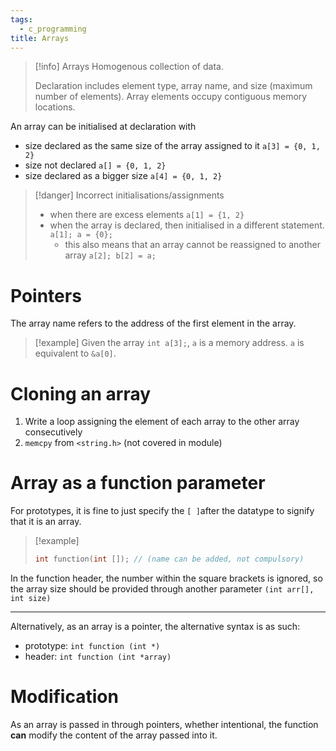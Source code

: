 ```yaml
---
tags:
  - c_programming
title: Arrays
---
```

> [!info] Arrays
> Homogenous collection of data.
> 
> Declaration includes element type, array name, and size (maximum number of elements). Array elements occupy contiguous memory locations.

An array can be initialised at declaration with
- size declared as the same size of the array assigned to it `a[3] = {0, 1, 2}`
- size not declared `a[] = {0, 1, 2}`
- size declared as a bigger size `a[4] = {0, 1, 2}`

> [!danger] Incorrect initialisations/assignments
> - when there are excess elements `a[1] = {1, 2}`
> - when the array is declared, then initialised in a different statement. `a[1]; a = {0};`
> 	- this also means that an array cannot be reassigned to another array `a[2]; b[2] = a;`

# Pointers

The array name refers to the address of the first element in the array. 

> [!example] 
> Given the array `int a[3];`, `a` is a memory address. `a` is equivalent to `&a[0]`. 

# Cloning an array

1. Write a loop assigning the element of each array to the other array consecutively
2. `memcpy` from `<string.h>` (not covered in module)

# Array as a function parameter

For prototypes, it is fine to just specify the `[ ]`after the datatype to signify that it is an array.

> [!example]
> ```C
> int function(int []); // (name can be added, not compulsory)
> ```

In the function header, the number within the square brackets is ignored, so the array size should be provided through another parameter `(int arr[], int size)`

---

Alternatively, as an array is a pointer, the alternative syntax is as such:
- prototype: `int function (int *)`
- header: `int function (int *array)`

# Modification

As an array is passed in through pointers, whether intentional, the function **can** modify the content of the array passed into it.
